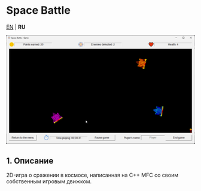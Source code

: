 # Space Battle

[EN](README.md) | **RU**

![preview](.readme_images/preview.gif)

## 1. Описание

2D-игра о сражении в космосе, написанная на C++ MFC со своим собственным игровым движком.
